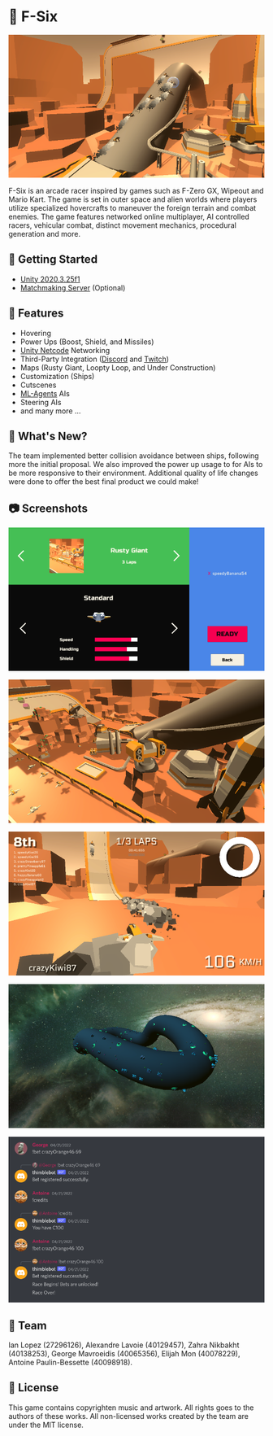# 🚀 F-Six

![Overview](./.github/images/overview.png)

F-Six is an arcade racer inspired by games such as F-Zero GX, Wipeout and Mario Kart. The game is set in outer space and alien worlds where players utilize specialized hovercrafts to maneuver the foreign terrain and combat enemies. The game features networked online multiplayer, AI controlled racers, vehicular combat, distinct movement mechanics, procedural generation and more.

## 🚩 Getting Started

- [Unity 2020.3.25f1](https://unity3d.com/get-unity/download)
- [Matchmaking Server](https://github.com/f6-476/server) (Optional)

## 🧩 Features

- Hovering
- Power Ups (Boost, Shield, and Missiles)
- [Unity Netcode](https://unity.com/products/netcode) Networking
- Third-Party Integration ([Discord](https://discord.com/) and [Twitch](https://www.twitch.tv/))
- Maps (Rusty Giant, Loopty Loop, and Under Construction)
- Customization (Ships)
- Cutscenes
- [ML-Agents](https://github.com/Unity-Technologies/ml-agents) AIs
- Steering AIs
- and many more ...

## 🤔 What's New?

The team implemented better collision avoidance between ships, following more the initial proposal. We also improved the power up usage to for AIs to be more responsive to their environment. Additional quality of life changes were done to offer the best final product we could make!

## 📷 Screenshots

![Lobby](./.github/images/lobby.png)

![Rusty Giant](./.github/images/rusty-giant.png)

![Gameplay](./.github/images/gameplay.png)

![Loopty Loop](./.github/images/loopty-loop.png)

![Discord](./.github/images/discord.png)

## 👥 Team

Ian Lopez (27296126), Alexandre Lavoie (40129457), Zahra Nikbakht (40138253), George Mavroeidis (40065356), Elijah Mon (40078229), Antoine Paulin-Bessette (40098918).

## 📜 License

This game contains copyrighten music and artwork. All rights goes to the authors of these works. All non-licensed works created by the team are under the MIT license.

